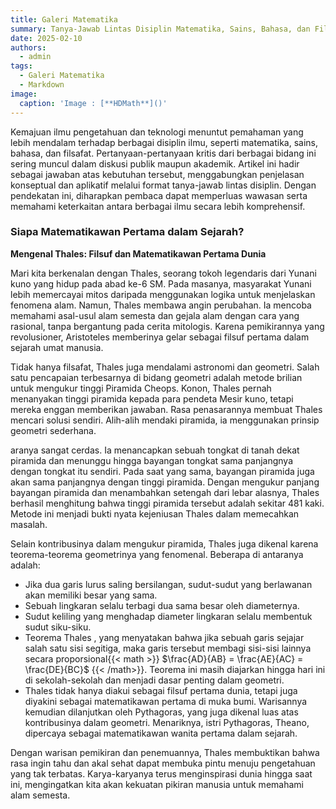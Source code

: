 ```yaml
---
title: Galeri Matematika
summary: Tanya-Jawab Lintas Disiplin Matematika, Sains, Bahasa, dan Filsafat Matematika
date: 2025-02-10
authors:
  - admin
tags:
  - Galeri Matematika
  - Markdown
image:
  caption: 'Image : [**HDMath**]()'
---
```


Kemajuan ilmu pengetahuan dan teknologi menuntut pemahaman yang lebih mendalam terhadap berbagai disiplin ilmu, seperti matematika, sains, bahasa, dan filsafat. Pertanyaan-pertanyaan kritis dari berbagai bidang ini sering muncul dalam diskusi publik maupun akademik. Artikel ini hadir sebagai jawaban atas kebutuhan tersebut, menggabungkan penjelasan konseptual dan aplikatif melalui format tanya-jawab lintas disiplin. Dengan pendekatan ini, diharapkan pembaca dapat memperluas wawasan serta memahami keterkaitan antara berbagai ilmu secara lebih komprehensif.


### Siapa Matematikawan Pertama dalam Sejarah?
**Mengenal Thales: Filsuf dan Matematikawan Pertama Dunia**

Mari kita berkenalan dengan Thales, seorang tokoh legendaris dari Yunani kuno yang hidup pada abad ke-6 SM. Pada masanya, masyarakat Yunani lebih memercayai mitos daripada menggunakan logika untuk menjelaskan fenomena alam. Namun, Thales membawa angin perubahan. Ia mencoba memahami asal-usul alam semesta dan gejala alam dengan cara yang rasional, tanpa bergantung pada cerita mitologis. Karena pemikirannya yang revolusioner, Aristoteles memberinya gelar sebagai filsuf pertama dalam sejarah umat manusia.

Tidak hanya filsafat, Thales juga mendalami astronomi dan geometri. Salah satu pencapaian terbesarnya di bidang geometri adalah metode brilian untuk mengukur tinggi Piramida Cheops. Konon, Thales pernah menanyakan tinggi piramida kepada para pendeta Mesir kuno, tetapi mereka enggan memberikan jawaban. Rasa penasarannya membuat Thales mencari solusi sendiri. Alih-alih mendaki piramida, ia menggunakan prinsip geometri sederhana.

aranya sangat cerdas. Ia menancapkan sebuah tongkat di tanah dekat piramida dan menunggu hingga bayangan tongkat sama panjangnya dengan tongkat itu sendiri. Pada saat yang sama, bayangan piramida juga akan sama panjangnya dengan tinggi piramida. Dengan mengukur panjang bayangan piramida dan menambahkan setengah dari lebar alasnya, Thales berhasil menghitung bahwa tinggi piramida tersebut adalah sekitar 481 kaki. Metode ini menjadi bukti nyata kejeniusan Thales dalam memecahkan masalah.

Selain kontribusinya dalam mengukur piramida, Thales juga dikenal karena teorema-teorema geometrinya yang fenomenal. Beberapa di antaranya adalah:

- Jika dua garis lurus saling bersilangan, sudut-sudut yang berlawanan akan memiliki besar yang sama.
- Sebuah lingkaran selalu terbagi dua sama besar oleh diameternya.
- Sudut keliling yang menghadap diameter lingkaran selalu membentuk sudut siku-siku.
- Teorema Thales , yang menyatakan bahwa jika sebuah garis sejajar salah satu sisi segitiga, maka garis tersebut membagi sisi-sisi lainnya secara proporsional{{< math >}} $\frac{AD}{AB} = \frac{AE}{AC} = \frac{DE}{BC}$ {{< /math>}}. Teorema ini masih diajarkan hingga hari ini di sekolah-sekolah dan menjadi dasar penting dalam geometri.
- Thales tidak hanya diakui sebagai filsuf pertama dunia, tetapi juga diyakini sebagai matematikawan pertama di muka bumi. Warisannya kemudian dilanjutkan oleh Pythagoras, yang juga dikenal luas atas kontribusinya dalam geometri. Menariknya, istri Pythagoras, Theano, dipercaya sebagai matematikawan wanita pertama dalam sejarah.

Dengan warisan pemikiran dan penemuannya, Thales membuktikan bahwa rasa ingin tahu dan akal sehat dapat membuka pintu menuju pengetahuan yang tak terbatas. Karya-karyanya terus menginspirasi dunia hingga saat ini, mengingatkan kita akan kekuatan pikiran manusia untuk memahami alam semesta.


